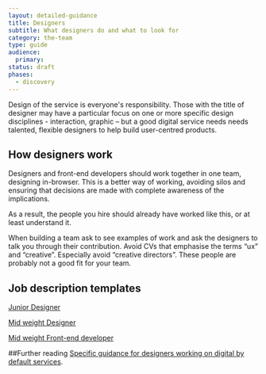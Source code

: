 ```yaml
---
layout: detailed-guidance
title: Designers
subtitle: What designers do and what to look for
category: the-team
type: guide
audience:
  primary: 
status: draft
phases:
  - discovery
---
```


Design of the service is everyone's responsibility. Those with the title of designer may have a particular focus on one or more specific design disciplines - interaction, graphic – but a good digital service needs needs talented, flexible designers to help build user-centred products.

## How designers work
Designers and front-end developers should work together in one team, designing in-browser. This is a better way of working, avoiding silos and ensuring that decisions are made with complete awareness of the implications.

As a result, the people you hire should already have worked like this, or at least understand it.

When building a team ask to see examples of work and ask the designers to talk you through their contribution. Avoid CVs that emphasise the terms “ux” and “creative”. Especially avoid “creative directors”. These people are probably not a good fit for your team.

## Job description templates
[Junior Designer](https://docs.google.com/a/digital.cabinet-office.gov.uk/document/d/1CVrjAcXp6o6LqZagiqmkaZt-QxRG4jqYoPvzLBxdxLk/)

[Mid weight Designer](https://docs.google.com/a/digital.cabinet-office.gov.uk/document/d/1fYYvpwlX2SnKQNHnVZetlN4HwaznotmHDzd7CToDFQU/)

[Mid weight Front-end developer](https://docs.google.com/a/digital.cabinet-office.gov.uk/document/d/1Aa3mZn3131Y7byIykLftOhmIoCUe4u--faWFBJQkFqM/edit)

##Further reading
[Specific guidance for designers working on digital by default services](/designers).
